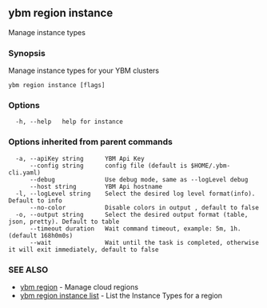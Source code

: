 ## ybm region instance

Manage instance types

### Synopsis

Manage instance types for your YBM clusters

```
ybm region instance [flags]
```

### Options

```
  -h, --help   help for instance
```

### Options inherited from parent commands

```
  -a, --apiKey string      YBM Api Key
      --config string      config file (default is $HOME/.ybm-cli.yaml)
      --debug              Use debug mode, same as --logLevel debug
      --host string        YBM Api hostname
  -l, --logLevel string    Select the desired log level format(info). Default to info
      --no-color           Disable colors in output , default to false
  -o, --output string      Select the desired output format (table, json, pretty). Default to table
      --timeout duration   Wait command timeout, example: 5m, 1h. (default 168h0m0s)
      --wait               Wait until the task is completed, otherwise it will exit immediately, default to false
```

### SEE ALSO

* [ybm region](ybm_region.md)	 - Manage cloud regions
* [ybm region instance list](ybm_region_instance_list.md)	 - List the Instance Types for a region

